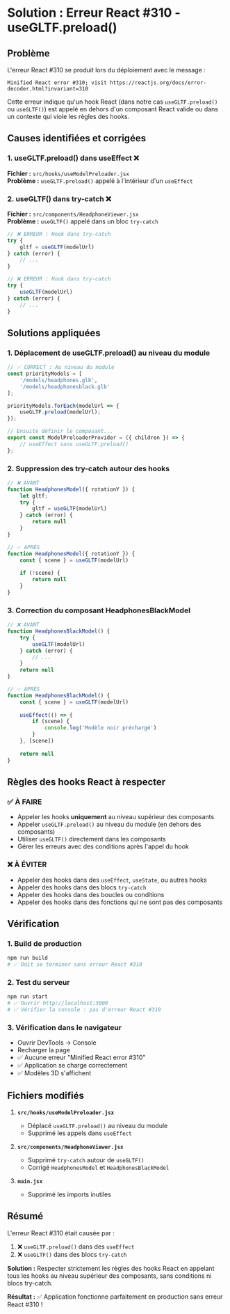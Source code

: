 # Solution : Erreur React #310 - useGLTF.preload()

## Problème
L'erreur React #310 se produit lors du déploiement avec le message :
```
Minified React error #310; visit https://reactjs.org/docs/error-decoder.html?invariant=310
```

Cette erreur indique qu'un hook React (dans notre cas `useGLTF.preload()` ou `useGLTF()`) est appelé en dehors d'un composant React valide ou dans un contexte qui viole les règles des hooks.

## Causes identifiées et corrigées

### 1. useGLTF.preload() dans useEffect ❌
**Fichier :** `src/hooks/useModelPreloader.jsx`  
**Problème :** `useGLTF.preload()` appelé à l'intérieur d'un `useEffect`

### 2. useGLTF() dans try-catch ❌
**Fichier :** `src/components/HeadphoneViewer.jsx`  
**Problème :** `useGLTF()` appelé dans un bloc `try-catch`

```javascript
// ❌ ERREUR : Hook dans try-catch
try {
    gltf = useGLTF(modelUrl)
} catch (error) {
    // ...
}

// ❌ ERREUR : Hook dans try-catch
try {
    useGLTF(modelUrl)
} catch (error) {
    // ...
}
```

## Solutions appliquées

### 1. Déplacement de useGLTF.preload() au niveau du module
```javascript
// ✅ CORRECT : Au niveau du module
const priorityModels = [
    '/models/headphones.glb',
    '/models/headphonesblack.glb'
];

priorityModels.forEach(modelUrl => {
    useGLTF.preload(modelUrl);
});

// Ensuite définir le composant...
export const ModelPreloaderProvider = ({ children }) => {
    // useEffect sans useGLTF.preload()
};
```

### 2. Suppression des try-catch autour des hooks
```javascript
// ❌ AVANT
function HeadphonesModel({ rotationY }) {
    let gltf;
    try {
        gltf = useGLTF(modelUrl)
    } catch (error) {
        return null
    }
}

// ✅ APRÈS
function HeadphonesModel({ rotationY }) {
    const { scene } = useGLTF(modelUrl)
    
    if (!scene) {
        return null
    }
}
```

### 3. Correction du composant HeadphonesBlackModel
```javascript
// ❌ AVANT
function HeadphonesBlackModel() {
    try {
        useGLTF(modelUrl)
    } catch (error) {
        // ...
    }
    return null
}

// ✅ APRÈS
function HeadphonesBlackModel() {
    const { scene } = useGLTF(modelUrl)
    
    useEffect(() => {
        if (scene) {
            console.log('Modèle noir préchargé')
        }
    }, [scene])
    
    return null
}
```

## Règles des hooks React à respecter

### ✅ À FAIRE
- Appeler les hooks **uniquement** au niveau supérieur des composants
- Appeler `useGLTF.preload()` au niveau du module (en dehors des composants)
- Utiliser `useGLTF()` directement dans les composants
- Gérer les erreurs avec des conditions après l'appel du hook

### ❌ À ÉVITER
- Appeler des hooks dans des `useEffect`, `useState`, ou autres hooks
- Appeler des hooks dans des blocs `try-catch`
- Appeler des hooks dans des boucles ou conditions
- Appeler des hooks dans des fonctions qui ne sont pas des composants

## Vérification

### 1. Build de production
```bash
npm run build
# ✅ Doit se terminer sans erreur React #310
```

### 2. Test du serveur
```bash
npm run start
# ✅ Ouvrir http://localhost:3000
# ✅ Vérifier la console : pas d'erreur React #310
```

### 3. Vérification dans le navigateur
- Ouvrir DevTools → Console
- Recharger la page
- ✅ Aucune erreur "Minified React error #310"
- ✅ Application se charge correctement
- ✅ Modèles 3D s'affichent

## Fichiers modifiés

1. **`src/hooks/useModelPreloader.jsx`**
   - Déplacé `useGLTF.preload()` au niveau du module
   - Supprimé les appels dans `useEffect`

2. **`src/components/HeadphoneViewer.jsx`**
   - Supprimé `try-catch` autour de `useGLTF()`
   - Corrigé `HeadphonesModel` et `HeadphonesBlackModel`

3. **`main.jsx`**
   - Supprimé les imports inutiles

## Résumé
L'erreur React #310 était causée par :
1. ❌ `useGLTF.preload()` dans des `useEffect`
2. ❌ `useGLTF()` dans des blocs `try-catch`

**Solution :** Respecter strictement les règles des hooks React en appelant tous les hooks au niveau supérieur des composants, sans conditions ni blocs try-catch.

**Résultat :** ✅ Application fonctionne parfaitement en production sans erreur React #310 ! 